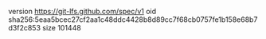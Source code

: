version https://git-lfs.github.com/spec/v1
oid sha256:5eaa5bcec27cf2aa1c48ddc4428b8d89cc7f68cb0757fe1b158e68b7d3f2c853
size 101448
